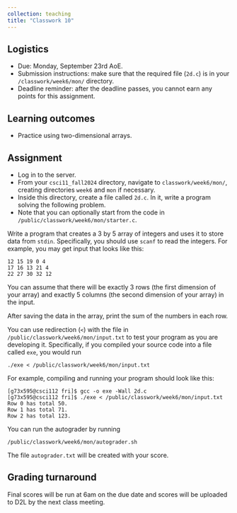 ```yaml
---
collection: teaching
title: "Classwork 10"
---
```


## Logistics
* Due: Monday, September 23rd AoE.
* Submission instructions: make sure that the required file (`2d.c`) is in your
	`/classwork/week6/mon/` directory.
* Deadline reminder: after the deadline passes, you cannot earn any points for
	this assignment.

## Learning outcomes
* Practice using two-dimensional arrays.

## Assignment

* Log in to the server.
* From your `csci11_fall2024` directory, navigate to `classwork/week6/mon/`, creating directories `week6` and `mon` if necessary.
* Inside this directory, create a file called `2d.c`. In it, write a
	program solving the following problem.
* Note that you can optionally start from the code in
	`/public/classwork/week6/mon/starter.c`.

Write a program that creates a 3 by 5 array of integers and uses it to store data from
`stdin`. Specifically, you should use `scanf` to read the integers. For
example, you may get input that looks like this:

```
12 15 19 0 4
17 16 13 21 4
22 27 30 32 12
```

You can assume that there will be exactly 3 rows (the first dimension of
your array) and exactly 5 columns (the second dimension of your array) in
the input.

After saving the data in the array, print the sum of the numbers in each row.

You can use redirection (`<`) with the file in `/public/classwork/week6/mon/input.txt` to test your
program as you are developing it. Specifically, if you compiled your source
code into a file called `exe`, you would run

```
./exe < /public/classwork/week6/mon/input.txt
```

For example, compiling and running your program should look like this:

```
[g73x595@csci112 fri]$ gcc -o exe -Wall 2d.c
[g73x595@csci112 fri]$ ./exe < /public/classwork/week6/mon/input.txt
Row 0 has total 50.
Row 1 has total 71.
Row 2 has total 123.
```

You can run the autograder by running
```
/public/classwork/week6/mon/autograder.sh
```

The file `autograder.txt` will be created with your score.

## Grading turnaround
Final scores will be run at 6am on the due date and scores will be
uploaded to D2L by the next class meeting.
